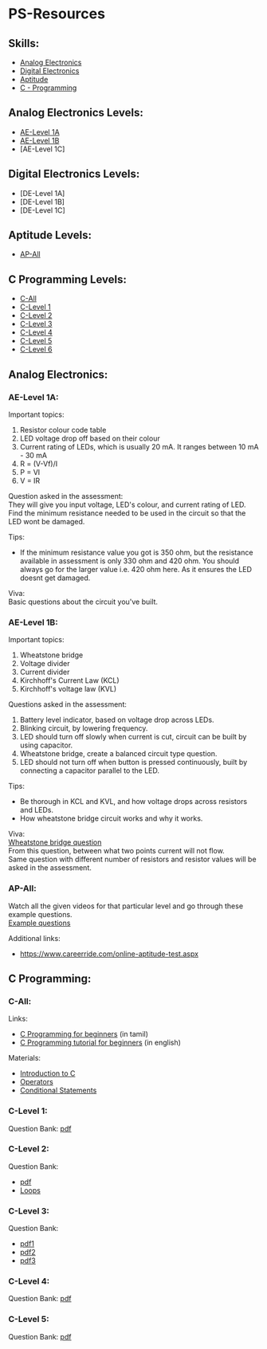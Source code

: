 # PS-Resources

## Skills:
- [Analog Electronics](#analog-electronics-levels)
- [Digital Electronics](#digital-electronics-levels)
- [Aptitude](#aptitude-levels)
- [C - Programming](#c-programming-levels)

## Analog Electronics Levels:
- [AE-Level 1A](#ae-level-1a)
- [AE-Level 1B](#ae-level-1b)
- [AE-Level 1C]

## Digital Electronics Levels:
- [DE-Level 1A]
- [DE-Level 1B]
- [DE-Level 1C]

## Aptitude Levels:
- [AP-All](#ap-all)

## C Programming Levels:  
- [C-All](#c-all)
- [C-Level 1](#c-level-1)
- [C-Level 2](#c-level-2)
- [C-Level 3](#c-level-3)
- [C-Level 4](#c-level-4)
- [C-Level 5](#c-level-5)
- [C-Level 6](#c-level-6)

## Analog Electronics:
### AE-Level 1A:
Important topics:
1. Resistor colour code table
2. LED voltage drop off based on their colour
3. Current rating of LEDs, which is usually 20 mA. It ranges between 10 mA - 30 mA
4. R = (V-Vf)/I
5. P = VI
6. V = IR

Question asked in the assessment:  
They will give you input voltage, LED's colour, and current rating of LED. Find the minimum resistance needed to be used in the circuit so that the LED wont be damaged.  
  
Tips:
- If the minimum resistance value you got is 350 ohm, but the resistance available in assessment is only 330 ohm and 420 ohm. You should always go for the larger value i.e. 420 ohm here. As it ensures the LED doesnt get damaged.  
  
Viva:  
Basic questions about the circuit you've built.  

### AE-Level 1B:
Important topics:
1. Wheatstone bridge
2. Voltage divider
3. Current divider
4. Kirchhoff's Current Law (KCL)
5. Kirchhoff's voltage law (KVL)

Questions asked in the assessment:
1. Battery level indicator, based on voltage drop across LEDs.
2. Blinking circuit, by lowering frequency.
3. LED should turn off slowly when current is cut, circuit can be built by using capacitor.
5. Wheatstone bridge, create a balanced circuit type question.
6. LED should not turn off when button is pressed continuously, built by connecting a capacitor parallel to the LED.

Tips:  
- Be thorough in KCL and KVL, and how voltage drops across resistors and LEDs.
- How wheatstone bridge circuit works and why it works.

Viva:  
[Wheatstone bridge question](https://postimg.cc/18vVWbHN)  
From this question, between what two points current will not flow.  
Same question with different number of resistors and resistor values will be asked in the assessment.

### AP-All:
Watch all the given videos for that particular level and go through these example questions.  
[Example questions](https://www.indiabix.com/aptitude/questions-and-answers/)

Additional links:
- https://www.careerride.com/online-aptitude-test.aspx

## C Programming:
### C-All:
Links:
- [C Programming for beginners](https://youtube.com/playlist?list=PLhP5RsB7fhE3JWGm72JF7KoXbJmhLXlxB&si=TV-OouOdcRHFRE_v) (in tamil)
- [C Programming tutorial for beginners](https://youtu.be/87SH2Cn0s9A?si=72hnEzjpOpkmOeSg) (in english)

Materials: 
- [Introduction to C](https://github.com/NishanthGit3/ps-resources/blob/f1ead5dd038e3d34e4ea5eb5b2213b3ad5a70477/resources/Numbering%20System%20and%20Introduction%20to%20C.pdf)
- [Operators](https://github.com/NishanthGit3/ps-resources/blob/654535805a2abd463bcf123403ce6ff3f822ef8c/resources/Operators.pdf)
- [Conditional Statements](https://github.com/NishanthGit3/ps-resources/blob/654535805a2abd463bcf123403ce6ff3f822ef8c/resources/Type%20Casting%20and%20Conditional%20Statement.pdf)

### C-Level 1:  
Question Bank: [pdf](https://github.com/NishanthGit3/ps-resources/blob/f1ead5dd038e3d34e4ea5eb5b2213b3ad5a70477/resources/Level%201%20(if%20else).docx)

### C-Level 2:  
Question Bank: 
- [pdf](https://github.com/NishanthGit3/ps-resources/blob/f1ead5dd038e3d34e4ea5eb5b2213b3ad5a70477/resources/LEVEL%202.pdf)
- [Loops](https://github.com/NishanthGit3/ps-resources/blob/f1ead5dd038e3d34e4ea5eb5b2213b3ad5a70477/resources/Loops.pdf)
               

### C-Level 3:  
Question Bank: 
- [pdf1](https://github.com/NishanthGit3/ps-resources/blob/4a83b4400079a69f061aeaf1615adb946ef9fad9/resources/Arrays.pdf)
- [pdf2](https://github.com/NishanthGit3/ps-resources/blob/4a83b4400079a69f061aeaf1615adb946ef9fad9/resources/Level%203%20(Arrays).pdf)
- [pdf3](https://github.com/NishanthGit3/ps-resources/blob/4a83b4400079a69f061aeaf1615adb946ef9fad9/resources/Level%203.pdf)

### C-Level 4:  
Question Bank: [pdf](https://github.com/NishanthGit3/ps-resources/blob/308556069b7e7377a39de318982f3825e117ab5c/resources/LEVEL%204(QNS).pdf)

### C-Level 5:  
Question Bank: [pdf](https://github.com/NishanthGit3/ps-resources/blob/4a83b4400079a69f061aeaf1615adb946ef9fad9/resources/LEVEL%205.pdf)
